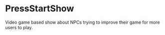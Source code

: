 # PressStartShow
Video game based show about NPCs trying to improve their game for more users to play.
